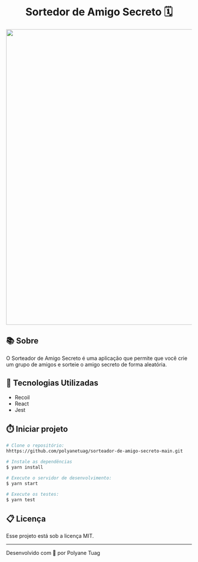 <h1 align="center">Sortedor de Amigo Secreto 🗓️</h1>

<div align="center">
    <img width='800' src="">
</div>

## 📚 Sobre

O Sorteador de Amigo Secreto é uma aplicação que permite que você crie um grupo de amigos e sorteie o amigo secreto de forma aleatória.

<!-- O foco deste projeto foi realizar os testes TDD antes dos componentes -->


## 🚀 Tecnologias Utilizadas
- Recoil
- React
- Jest

## ⏱️ Iniciar projeto

```bash
# Clone o repositório:
hhttps://github.com/polyanetuag/sorteador-de-amigo-secreto-main.git

# Instale as dependências
$ yarn install

# Execute o servidor de desenvolvimento:
$ yarn start

# Execute os testes:
$ yarn test

```

## 📋 Licença
Esse projeto está sob a licença MIT. 

---

Desenvolvido com 💜 por Polyane Tuag
